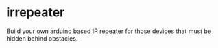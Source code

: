 # irrepeater
Build your own arduino based IR repeater for those devices that must be hidden behind obstacles.
